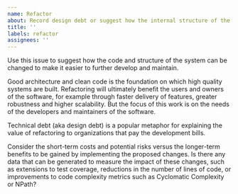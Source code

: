 ```yaml
---
name: Refactor
about: Record design debt or suggest how the internal structure of the program might be improved
title: ''
labels: refactor
assignees: ''
---
```


Use this issue to suggest how the code and structure of the system can be changed to make it easier to further develop and maintain.

Good architecture and clean code is the foundation on which high quality systems are built. Refactoring will ultimately benefit the users and owners of the software, for example through faster delivery of features, greater robustness and higher scalability. But the focus of this work is on the needs of the developers and maintainers of the software.

Technical debt (aka design debt) is a popular metaphor for explaining the value of refactoring to organizations that pay the development bills.

Consider the short-term costs and potential risks versus the longer-term benefits to be gained by implementing the proposed changes. Is there any data that can be generated to measure the impact of these changes, such as extensions to test coverage, reductions in the number of lines of code, or improvements to code complexity metrics such as Cyclomatic Complexity or NPath?

